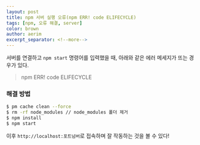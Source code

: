 ```yaml
---
layout: post
title: npm 서버 실행 오류(npm ERR! code ELIFECYCLE)
tags: [npm, 오류 해결, server]
color: brown
author: aerim
excerpt_separator: <!--more-->
---
```


서버를 연결하고 `npm start` 명령어를 입력했을 때, 아래와 같은 에러 메세지가 뜨는 경우가 있다.
> npm ERR! code ELIFECYCLE


### 해결 방법


```bash
$ pm cache clean --force
$ rm -rf node_modules // node_modules 폴더 제거
$ npm install
$ npm start
```

이후 `http://localhost:포트넘버`로 접속하며 잘 작동하는 것을 볼 수 있다! 


[^1]: 
    {% include citation.html key="ref1" %}
